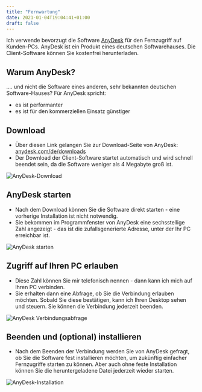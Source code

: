 ```yaml
---
title: "Fernwartung"
date: 2021-01-04T19:04:41+01:00
draft: false
---
```


Ich verwende bevorzugt die Software [AnyDesk](https://anydesk.com/de) für den Fernzugriff auf Kunden-PCs. AnyDesk ist ein Produkt eines deutschen Softwarehauses. Die Client-Software können Sie kostenfrei herunterladen.

## Warum AnyDesk?

.... und nicht die Software eines anderen, sehr bekannten deutschen Software-Hauses? Für AnyDesk spricht:

- es ist performanter
- es ist für den kommerziellen Einsatz günstiger

## Download

- Über diesen Link gelangen Sie zur Download-Seite von AnyDesk: [anydesk.com/de/downloads](https://anydesk.com/de/downloads/)
- Der Download der Client-Software startet automatisch und wird schnell beendet sein, da die Software weniger als 4 Megabyte groß ist.

![AnyDesk-Download](/anydesk_download.jpg)

## AnyDesk starten

- Nach dem Download können Sie die Software direkt starten - eine vorherige Installation ist nicht notwendig.
- Sie bekommen im Programmfenster von AnyDesk eine sechsstellige Zahl angezeigt - das ist die zufallsgenerierte Adresse, unter der Ihr PC erreichbar ist.

![AnyDesk starten](/anydesk_start.jpg)

## Zugriff auf Ihren PC erlauben

- Diese Zahl können Sie mir telefonisch nennen - dann kann ich mich auf Ihren PC verbinden.
- Sie erhalten dann eine Abfrage, ob Sie die Verbindung erlauben möchten. Sobald Sie diese bestätigen, kann ich Ihren Desktop sehen und steuern. Sie können die Verbindung jederzeit beenden.

![AnyDesk Verbindungsabfrage](/anydesk_abfrage.jpg)

## Beenden und (optional) installieren

- Nach dem Beenden der Verbindung werden Sie von AnyDesk gefragt, ob Sie die Software fest installieren möchten, um zukünftig einfacher Fernzugriffe starten zu können. Aber auch ohne feste Installation können Sie die heruntergeladene Datei jederzeit wieder starten.

![AnyDesk-Installation](/anydesk_installation.jpg)
